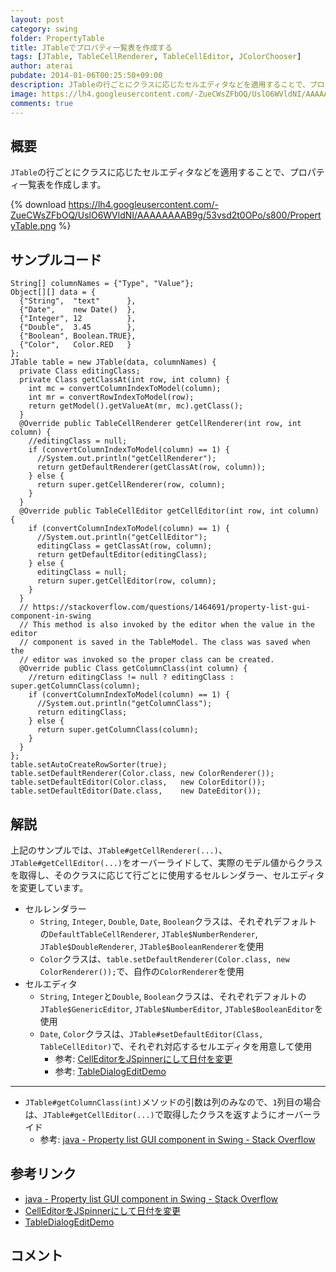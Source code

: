 ```yaml
---
layout: post
category: swing
folder: PropertyTable
title: JTableでプロパティ一覧表を作成する
tags: [JTable, TableCellRenderer, TableCellEditor, JColorChooser]
author: aterai
pubdate: 2014-01-06T00:25:50+09:00
description: JTableの行ごとにクラスに応じたセルエディタなどを適用することで、プロパティ一覧表を作成します。
image: https://lh4.googleusercontent.com/-ZueCWsZFbOQ/UslO6WVldNI/AAAAAAAAB9g/53vsd2t0OPo/s800/PropertyTable.png
comments: true
---
```

## 概要
`JTable`の行ごとにクラスに応じたセルエディタなどを適用することで、プロパティ一覧表を作成します。

{% download https://lh4.googleusercontent.com/-ZueCWsZFbOQ/UslO6WVldNI/AAAAAAAAB9g/53vsd2t0OPo/s800/PropertyTable.png %}

## サンプルコード
<pre class="prettyprint"><code>String[] columnNames = {"Type", "Value"};
Object[][] data = {
  {"String",  "text"      },
  {"Date",    new Date()  },
  {"Integer", 12          },
  {"Double",  3.45        },
  {"Boolean", Boolean.TRUE},
  {"Color",   Color.RED   }
};
JTable table = new JTable(data, columnNames) {
  private Class editingClass;
  private Class getClassAt(int row, int column) {
    int mc = convertColumnIndexToModel(column);
    int mr = convertRowIndexToModel(row);
    return getModel().getValueAt(mr, mc).getClass();
  }
  @Override public TableCellRenderer getCellRenderer(int row, int column) {
    //editingClass = null;
    if (convertColumnIndexToModel(column) == 1) {
      //System.out.println("getCellRenderer");
      return getDefaultRenderer(getClassAt(row, column));
    } else {
      return super.getCellRenderer(row, column);
    }
  }
  @Override public TableCellEditor getCellEditor(int row, int column) {
    if (convertColumnIndexToModel(column) == 1) {
      //System.out.println("getCellEditor");
      editingClass = getClassAt(row, column);
      return getDefaultEditor(editingClass);
    } else {
      editingClass = null;
      return super.getCellEditor(row, column);
    }
  }
  // https://stackoverflow.com/questions/1464691/property-list-gui-component-in-swing
  // This method is also invoked by the editor when the value in the editor
  // component is saved in the TableModel. The class was saved when the
  // editor was invoked so the proper class can be created.
  @Override public Class getColumnClass(int column) {
    //return editingClass != null ? editingClass : super.getColumnClass(column);
    if (convertColumnIndexToModel(column) == 1) {
      //System.out.println("getColumnClass");
      return editingClass;
    } else {
      return super.getColumnClass(column);
    }
  }
};
table.setAutoCreateRowSorter(true);
table.setDefaultRenderer(Color.class, new ColorRenderer());
table.setDefaultEditor(Color.class,   new ColorEditor());
table.setDefaultEditor(Date.class,    new DateEditor());
</code></pre>

## 解説
上記のサンプルでは、`JTable#getCellRenderer(...)`、`JTable#getCellEditor(...)`をオーバーライドして、実際のモデル値からクラスを取得し、そのクラスに応じて行ごとに使用するセルレンダラー、セルエディタを変更しています。

- セルレンダラー
    - `String`, `Integer`, `Double`, `Date`, `Boolean`クラスは、それぞれデフォルトの`DefaultTableCellRenderer`, `JTable$NumberRenderer`, `JTable$DoubleRenderer`, `JTable$BooleanRenderer`を使用
    - `Color`クラスは、`table.setDefaultRenderer(Color.class, new ColorRenderer());`で、自作の`ColorRenderer`を使用
- セルエディタ
    - `String`, `Integer`と`Double`, `Boolean`クラスは、それぞれデフォルトの`JTable$GenericEditor`, `JTable$NumberEditor`, `JTable$BooleanEditor`を使用
    - `Date`, `Color`クラスは、`JTable#setDefaultEditor(Class, TableCellEditor)`で、それぞれ対応するセルエディタを用意して使用
        - 参考: [CellEditorをJSpinnerにして日付を変更](http://ateraimemo.com/Swing/DateCellEditor.html)
        - 参考: [TableDialogEditDemo](https://docs.oracle.com/javase/tutorial/uiswing/examples/components/index.html#TableDialogEditDemo)

<!-- dummy comment line for breaking list -->

- - - -
- `JTable#getColumnClass(int)`メソッドの引数は列のみなので、`1`列目の場合は、`JTable#getCellEditor(...)`で取得したクラスを返すようにオーバーライド
    - 参考: [java - Property list GUI component in Swing - Stack Overflow](https://stackoverflow.com/questions/1464691/property-list-gui-component-in-swing)

<!-- dummy comment line for breaking list -->

## 参考リンク
- [java - Property list GUI component in Swing - Stack Overflow](https://stackoverflow.com/questions/1464691/property-list-gui-component-in-swing)
- [CellEditorをJSpinnerにして日付を変更](http://ateraimemo.com/Swing/DateCellEditor.html)
- [TableDialogEditDemo](https://docs.oracle.com/javase/tutorial/uiswing/examples/components/index.html#TableDialogEditDemo)

<!-- dummy comment line for breaking list -->

## コメント
